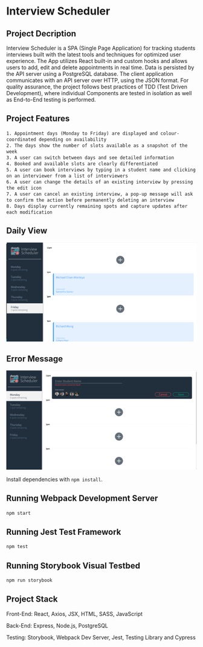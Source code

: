 # Interview Scheduler
## Project Decription 
  Interview Scheduler is a SPA (Single Page Application) for tracking students interviews built with the latest tools and techniques for optimized user experience. The App utilizes React built-in and custom hooks and allows users to add, edit and delete appointments in real time. Data is persisted by the API server using a PostgreSQL database. The client application communicates with an API server over HTTP, using the JSON format. For quality assurance, the project follows best practices of TDD (Test Driven Development), where individual Components are tested in isolation as well as End-to-End testing is performed.

## Project Features
    1. Appointment days (Monday to Friday) are displayed and colour-coordinated depending on availability
    2. The days show the number of slots available as a snapshot of the week
    3. A user can switch between days and see detailed information
    4. Booked and available slots are clearly differentiated
    5. A user can book interviews by typing in a student name and clicking on an interviewer from a list of interviewers
    6. A user can change the details of an existing interview by pressing the edit icon
    7. A user can cancel an existing interview, a pop-up message will ask to confirm the action before permanently deleting an interview
    8. Days display currently remaining spots and capture updates after each modification
  ## Daily View
 ![Alt text](https://github.com/shivaniuppal21/Scheduler-/blob/master/images/Scheduler1.png)
 
 ## Error Message 
 ![Alt text](https://github.com/shivaniuppal21/Scheduler-/blob/master/images/Scheduler2.png)

Install dependencies with `npm install`.

## Running Webpack Development Server

```sh
npm start
```

## Running Jest Test Framework

```sh
npm test
```

## Running Storybook Visual Testbed

```sh
npm run storybook
```
## Project Stack
Front-End: React, Axios, JSX, HTML, SASS, JavaScript

Back-End: Express, Node.js, PostgreSQL

Testing: Storybook, Webpack Dev Server, Jest, Testing Library and Cypress

